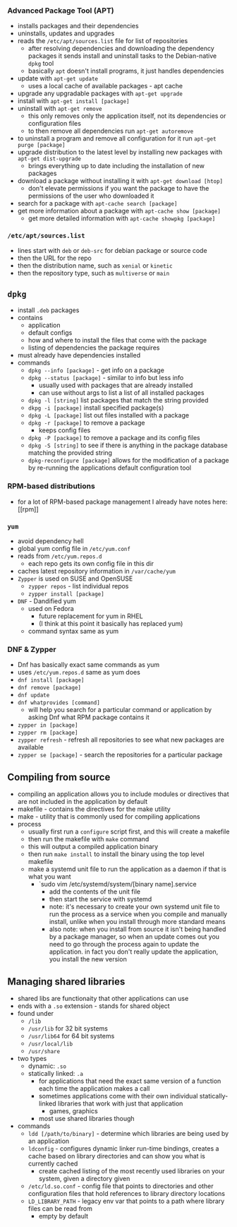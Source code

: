 ### Advanced Package Tool (APT)
- installs packages and their dependencies
- uninstalls, updates and upgrades
- reads the `/etc/apt/sources.list` file for list of repositories
  - after resolving dependencies and downloading the dependency packages it sends install and uninstall tasks to the Debian-native `dpkg` tool
  - basically `apt` doesn't install programs, it just handles dependencies
- update with `apt-get update`
  - uses a local cache of available packages - apt cache
- upgrade any upgradable packages with `apt-get upgrade`
- install with `apt-get install [package]`
- uninstall with `apt-get remove`
  - this only removes only the application itself, not its dependencies or configuration files
  - to then remove all dependencies run `apt-get autoremove`
- to uninstall a program and remove all configuration for it run `apt-get purge [package]`
- upgrade distribution to the latest level by installing new packages with `apt-get dist-upgrade`
  - brings everything up to date including the installation of new packages
- download a package without installing it with `apt-get download [htop]`
  - don't elevate permissions if you want the package to have the permissions of the user who downloaded it
- search for a package with `apt-cache search [package]`
- get more information about a package with `apt-cache show [package]`
  - get more detailed information with `apt-cache showpkg [package]`

### `/etc/apt/sources.list`
- lines start with `deb` or `deb-src` for debian package or source code
- then the URL for the repo
- then the distribution name, such as `xenial` or `kinetic`
- then the repository type, such as `multiverse` or `main`

## `dpkg`
- install `.deb` packages
- contains
  - application
  - default configs
  - how and where to install the files that come with the package
  - listing of dependencies the package requires
- must already have dependencies installed
- commands 
  - `dpkg --info [package]` - get info on a package
  - `dpkg --status [package]` - similar to info but less info
    - usually used with packages that are already installed
    - can use without args to list a list of all installed packages
  - `dpkg -l [string]` list packages that match the string provided
  - `dkpg -i [package]` install specified package(s)
  - `dpkg -L [package]` list out files installed with a package 
  - `dpkg -r [package]` to remove a package
    - keeps config files
  - `dpkg -P [package]` to remove a package and its config files
  - `dpkg -S [string]` to see if there is anything in the package database matching the provided string
  - `dpkg-reconfigure [package]` allows for the modification of a package by re-running the applications default configuration tool

### RPM-based distributions
- for a lot of RPM-based package management I already have notes here: [[rpm]]

### `yum`
- avoid dependency hell
- global yum config file in `/etc/yum.conf`
- reads from `/etc/yum.repos.d`
  - each repo gets its own config file in this dir
- caches latest repository information in `/var/cache/yum`
- `Zypper` is used on SUSE and OpenSUSE
  - `zypper repos` - list individual repos
  - `zypper install [package]`
- `DNF` - Dandified yum
  - used on Fedora
    - future replacement for yum in RHEL
    - (I think at this point it basically has replaced yum)
  - command syntax same as yum

### DNF & Zypper
- Dnf has basically exact same commands as yum
- uses `/etc/yum.repos.d` same as yum does
- `dnf install [package]`
- `dnf remove [package]`
- `dnf update`
- `dnf whatprovides [command]`
  - will help you search for a particular command or application by asking Dnf what RPM package contains it
- `zypper in [package]`
- `zypper rm [package]`
- `zypper refresh` - refresh all repositories to see what new packages are available
- `zypper se [package]` - search the repositories for a particular package

## Compiling from source
- compiling an application allows you to include modules or directives that are not included in the application by default
- makefile - contains the directives for the make utility
- make - utility that is commonly used for compiling applications
- process
  - usually first run a `configure` script first, and this will create a makefile
  - then run the makefile with `make` command
  - this will output a compiled application binary
  - then run `make install` to install the binary using the top level makefile
  - make a systemd unit file to run the application as a daemon if that is what you want
    - `sudo vim /etc/systemd/system/[binary name].service
      - add the contents of the unit file
      - then start the service with systemd
      - note: it's necessary to create your own systemd unit file to run the process as a service when you compile and manually install, unlike when you install through more standard means
      - also note: when you install from source it isn't being handled by a package manager, so when an update comes out you need to go through the process again to update the application. in fact you don't really update the application, you install the new version

## Managing shared libraries
- shared libs are functionaity that other applications can use
- ends with a `.so` extension - stands for shared object
- found under 
  - `/lib`
  - `/usr/lib` for 32 bit systems
  - `/usr/lib64` for 64 bit systems
  - `/usr/local/lib`
  - `/usr/share`
- two types 
  - dynamic: `.so`
  - statically linked: `.a`
    - for applications that need the exact same version of a function each time the application makes a call
    - sometimes applications come with their own individual statically-linked libraries that work with just that application
      - games, graphics
    - most use shared libraries though
- commands 
  - `ldd [/path/to/binary]` - determine which libraries are being used by an application
  - `ldconfig` - configures dynamic linker run-time bindings, creates a cache based on library directories and can show you what is currently cached
    - create cached listing of the most recently used libraries on your system, given a directory given
  - `/etc/ld.so.conf` - config file that points to directories and other configuration files that hold references to library directory locations
  - `LD_LIBRARY_PATH` - legacy env var that points to a path where library files can be read from
    - empty by default